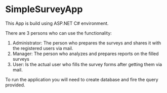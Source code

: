 # SimpleSurveyApp
This App is build using ASP.NET C# environment.

There are 3 persons who can use the functionality:

1. Administrator: The person who prepares the surveys and shares it with the registered users via mail.
2. Manager: The person who analyzes and prepares reports on the filled surveys 
3. User: Is the actual  user who fills the survey forms after getting them via mail. 

To run the application you will need to create database and fire the query provided.
